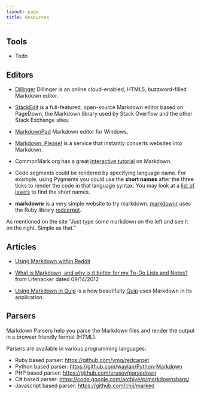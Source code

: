 ```yaml
---
layout: page
title: Resources
---
```



## Tools

- Todo

## Editors

- [Dillinger](dillinger.io)
Dillinger is an online cloud-enabled, HTML5, buzzword-filled Markdown editor.
- [StackEdit](https://stackedit.io)
is a full-featured, open-source Markdown editor based on PageDown, the Markdown library used by Stack Overflow and the other Stack Exchange sites.

- [MarkdownPad](http://www.markdownpad.com) Markdown editor for Windows.

- [Markdown, Please!](http://markdownplease.com) is a service that instantly converts websites into Markdown.

- CommonMark.org has a great [interactive tutorial](http://commonmark.org/help/tutorial/) on Markdown. 

- Code segments could be rendered by specifying language name. For example, using Pygments you could use the **short names** after the three ticks to render the code in that language syntax. You may look at a [list of lexers](http://pygments.org/docs/lexers/) to find the short names.

- **markdownr** is a very simple website to try markdown.
 [markdownr](http://markdownr.com/) uses the Ruby library [redcarpet](https://github.com/vmg/redcarpet).

As mentioned on the site "Just type some markdown on the left and see it on the right. Simple as that."

## Articles

- [Using Markdown within Reddit](https://www.reddit.com/comments/6ewgt/reddit_markdown_primer_or_how_do_you_do_all_that)

- [What is Markdown, and why is it better for my To-Do Lists and Notes?](http://lifehacker.com/5943320/what-is-markdown-and-why-is-it-better-for-my-to-do-lists-and-notes) from Lifehacker dated 09/14/2012

- [Using Markdown in Quip](https://quip.com/blog/markdown) is a how beautifully [Quip](https://quip.com) uses Markdown in its application. 


## Parsers

Markdown Parsers help you parse the Markdown files and render the output in a browser friendly format (HTML).

Parsers are available in various programming languages:

- Ruby based parser: <https://github.com/vmg/redcarpet>
- Python based parser: <https://github.com/waylan/Python-Markdown>
- PHP based parser: <https://github.com/erusev/parsedown>
- C# based parser: <https://code.google.com/archive/p/markdownsharp/>
- Javascript based parser: <https://github.com/chjj/marked>

